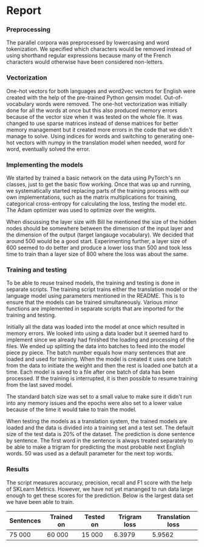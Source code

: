 # Report

### Preprocessing
The parallel corpora was preprocessed by lowercasing and word tokenization. We specified which characters would be removed instead of using shorthand regular expressions because many of the French characters would otherwise have been considered non-letters. 

### Vectorization
One-hot vectors for both languages and word2vec vectors for English were created with the help of the pre-trained Python gensim model. Out-of-vocabulary words were removed. The one-hot vectorization was initially done for all the words at once but this also produced memory errors because of the vector size when it was tested on the whole file. It was changed to use sparse matrices instead of dense matrices for better memory management but it created more errors in the code that we didn't manage to solve. Using indices for words and switching to generating one-hot vectors with numpy in the translation model when needed, word for word, eventually solved the error.

### Implementing the models
We started by trained a basic network on the data using PyTorch's nn classes, just to get the basic flow working. Once that was up and running, we systematically started replacing parts of the training process with our own implementations, such as the matrix multiplications for training, categorical cross-entropy for calculating the loss, testing the model etc. The Adam optimizer was used to optimize over the weights.

When discussing the layer size with Bill he mentioned the size of the hidden nodes should be somewhere between the dimension of the input layer and the dimension of the output (target langauge vocabulary). We decided that around 500 would be a good start. Experimenting further, a layer size of 600 seemed to do better and produce a lower loss than 500 and took less time to train than a layer size of 800 where the loss was about the same. 

### Training and testing
To be able to reuse trained models, the training and testing is done in separate scripts. The training script trains either the translation model or the language model using parameters mentioned in the README. This is to ensure that the models can be trained simultaneously. Various minor functions are implemented in separate scripts that are imported for the training and testing.

Initially all the data was loaded into the model at once which resulted in memory errors. We looked into using a data loader but it seemed hard to implement since we already had finished the loading and processing of the files. We ended up splitting the data into batches to feed into the model piece py piece. The batch number equals how many sentences that are loaded and used for training. When the model is created it uses one batch from the data to initiate the weight and then the rest is loaded one batch at a time. Each model is saved to a file after one batch of data has been processed. If the training is interrupted, it is then possible to resume training from the last saved model.

The standard batch size was set to a small value to make sure it didn't run into any memory issues and the epochs were also set to a lower value because of the time it would take to train the model.

When testing the models as a translation system, the trained models are loaded and the data is divided into a training set and a test set. The default size of the test data is 20% of the dataset. The prediction is done sentence by sentence. The first word in the sentence is always treated separately to be able to make a trigram for predicting the most probable next English words. 50 was used as a default parameter for the next top words. 

### Results
The script measures accuracy, precision, recall and F1 score with the help of SKLearn Metrics. However, we have not yet mananged to run data large enough to get these scores for the prediction. Below is the largest data set we have been able to train.

| Sentences | Trained on | Tested on | Trigram loss | Translation loss |
|-----------|------------|-----------|--------------|------------------|
| 75 000    | 60 000     | 15 000    | 6.3979       | 5.9562           |

